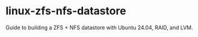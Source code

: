 # linux-zfs-nfs-datastore
Guide to building a ZFS + NFS datastore with Ubuntu 24.04, RAID, and LVM.
